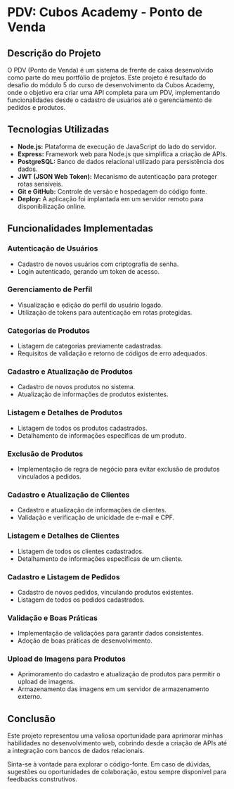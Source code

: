 # PDV: Cubos Academy - Ponto de Venda

## Descrição do Projeto

O PDV (Ponto de Venda) é um sistema de frente de caixa desenvolvido como parte do meu portfólio de projetos. Este projeto é resultado do desafio do módulo 5 do curso de desenvolvimento da Cubos Academy, onde o objetivo era criar uma API completa para um PDV, implementando funcionalidades desde o cadastro de usuários até o gerenciamento de pedidos e produtos.

## Tecnologias Utilizadas

-   **Node.js:** Plataforma de execução de JavaScript do lado do servidor.
-   **Express:** Framework web para Node.js que simplifica a criação de APIs.
-   **PostgreSQL:** Banco de dados relacional utilizado para persistência dos dados.
-   **JWT (JSON Web Token):** Mecanismo de autenticação para proteger rotas sensíveis.
-   **Git e GitHub:** Controle de versão e hospedagem do código fonte.
-   **Deploy:** A aplicação foi implantada em um servidor remoto para disponibilização online.

## Funcionalidades Implementadas

### Autenticação de Usuários

-   Cadastro de novos usuários com criptografia de senha.
-   Login autenticado, gerando um token de acesso.

### Gerenciamento de Perfil

-   Visualização e edição do perfil do usuário logado.
-   Utilização de tokens para autenticação em rotas protegidas.

### Categorias de Produtos

-   Listagem de categorias previamente cadastradas.
-   Requisitos de validação e retorno de códigos de erro adequados.

### Cadastro e Atualização de Produtos

-   Cadastro de novos produtos no sistema.
-   Atualização de informações de produtos existentes.

### Listagem e Detalhes de Produtos

-   Listagem de todos os produtos cadastrados.
-   Detalhamento de informações específicas de um produto.

### Exclusão de Produtos

-   Implementação de regra de negócio para evitar exclusão de produtos vinculados a pedidos.

### Cadastro e Atualização de Clientes

-   Cadastro e atualização de informações de clientes.
-   Validação e verificação de unicidade de e-mail e CPF.

### Listagem e Detalhes de Clientes

-   Listagem de todos os clientes cadastrados.
-   Detalhamento de informações específicas de um cliente.

### Cadastro e Listagem de Pedidos

-   Cadastro de novos pedidos, vinculando produtos existentes.
-   Listagem de todos os pedidos cadastrados.

### Validação e Boas Práticas

-   Implementação de validações para garantir dados consistentes.
-   Adoção de boas práticas de desenvolvimento.

### Upload de Imagens para Produtos

-   Aprimoramento do cadastro e atualização de produtos para permitir o upload de imagens.
-   Armazenamento das imagens em um servidor de armazenamento externo.

## Conclusão

Este projeto representou uma valiosa oportunidade para aprimorar minhas habilidades no desenvolvimento web, cobrindo desde a criação de APIs até a integração com bancos de dados relacionais.

Sinta-se à vontade para explorar o código-fonte. Em caso de dúvidas, sugestões ou oportunidades de colaboração, estou sempre disponível para feedbacks construtivos.

